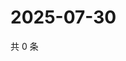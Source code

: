 # 2025-07-30

共 0 条

<!-- BEGIN ZHIHUVIDEO -->
<!-- 最后更新时间 Wed Jul 30 2025 11:28:19 GMT+0800 (China Standard Time) -->

<!-- END ZHIHUVIDEO -->

